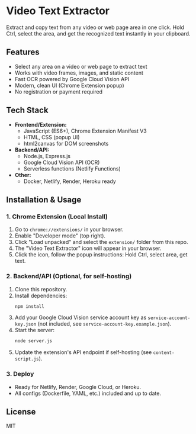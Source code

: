 # Video Text Extractor

Extract and copy text from any video or web page area in one click. Hold Ctrl, select the area, and get the recognized text instantly in your clipboard.

## Features
- Select any area on a video or web page to extract text
- Works with video frames, images, and static content
- Fast OCR powered by Google Cloud Vision API
- Modern, clean UI (Chrome Extension popup)
- No registration or payment required

## Tech Stack
- **Frontend/Extension:**
  - JavaScript (ES6+), Chrome Extension Manifest V3
  - HTML, CSS (popup UI)
  - html2canvas for DOM screenshots
- **Backend/API:**
  - Node.js, Express.js
  - Google Cloud Vision API (OCR)
  - Serverless functions (Netlify Functions)
- **Other:**
  - Docker, Netlify, Render, Heroku ready

## Installation & Usage

### 1. Chrome Extension (Local Install)
1. Go to `chrome://extensions/` in your browser.
2. Enable "Developer mode" (top right).
3. Click "Load unpacked" and select the `extension/` folder from this repo.
4. The "Video Text Extractor" icon will appear in your browser.
5. Click the icon, follow the popup instructions: Hold Ctrl, select area, get text.

### 2. Backend/API (Optional, for self-hosting)
1. Clone this repository.
2. Install dependencies:
   ```sh
   npm install
   ```
3. Add your Google Cloud Vision service account key as `service-account-key.json` (not included, see `service-account-key.example.json`).
4. Start the server:
   ```sh
   node server.js
   ```
5. Update the extension's API endpoint if self-hosting (see `content-script.js`).

### 3. Deploy
- Ready for Netlify, Render, Google Cloud, or Heroku.
- All configs (Dockerfile, YAML, etc.) included and up to date.

## License
MIT

